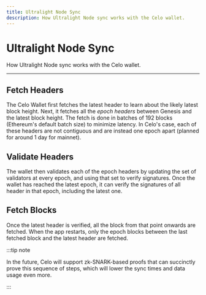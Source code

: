 ```yaml
---
title: Ultralight Node Sync
description: How Ultralight Node sync works with the Celo wallet. 
---
```

# Ultralight Node Sync

How Ultralight Node sync works with the Celo wallet. 

___


## Fetch Headers

The Celo Wallet first fetches the latest header to learn about the likely latest block height. Next, it fetches all the _epoch headers_ between Genesis and the latest block height. The fetch is done in batches of 192 blocks \(Ethereum's default batch size\) to minimize latency. In Celo's case, each of these headers are not contiguous and are instead one epoch apart \(planned for around 1 day for mainnet\). 

## Validate Headers

The wallet then validates each of the epoch headers by updating the set of validators at every epoch, and using that set to verify signatures. Once the wallet has reached the latest epoch, it can verify the signatures of all header in that epoch, including the latest one.

## Fetch Blocks

Once the latest header is verified, all the block from that point onwards are fetched. When the app restarts, only the epoch blocks between the last fetched block and the latest header are fetched.

:::tip note

In the future, Celo will support zk-SNARK-based proofs that can succinctly prove this sequence of steps, which will lower the sync times and data usage even more.

:::
